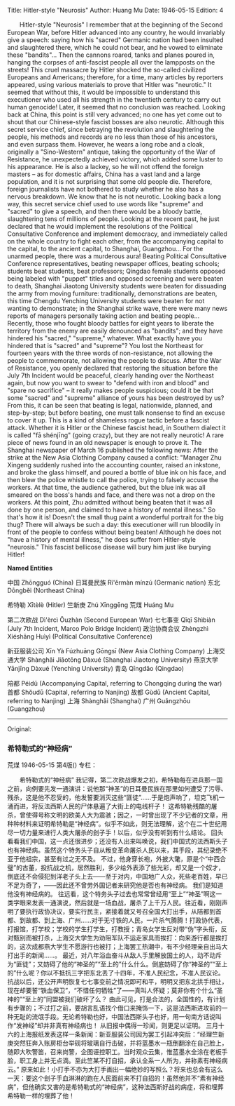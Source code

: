 Title: Hitler-style "Neurosis"
Author: Huang Mu
Date: 1946-05-15
Edition: 4

　　Hitler-style "Neurosis"
    I remember that at the beginning of the Second European War, before Hitler advanced into any country, he would invariably give a speech: saying how his "sacred" Germanic nation had been insulted and slaughtered there, which he could not bear, and he vowed to eliminate these "bandits"... Then the cannons roared, tanks and planes poured in, hanging the corpses of anti-fascist people all over the lampposts on the streets!
    This cruel massacre by Hitler shocked the so-called civilized Europeans and Americans; therefore, for a time, many articles by reporters appeared, using various materials to prove that Hitler was "neurotic." It seemed that without this, it would be impossible to understand this executioner who used all his strength in the twentieth century to carry out human genocide! Later, it seemed that no conclusion was reached.
    Looking back at China, this point is still very advanced; no one has yet come out to shout that our Chinese-style fascist bosses are also neurotic. Although this secret service chief, since betraying the revolution and slaughtering the people, his methods and records are no less than those of his ancestors, and even surpass them.
    However, he wears a long robe and a cloak, originally a "Sino-Western" antique, taking the opportunity of the War of Resistance, he unexpectedly achieved victory, which added some luster to his appearance. He is also a lackey, so he will not offend the foreign masters – as for domestic affairs, China has a vast land and a large population, and it is not surprising that some old people die. Therefore, foreign journalists have not bothered to study whether he also has a nervous breakdown.
    We know that he is not neurotic.
    Looking back a long way, this secret service chief used to use words like "supreme" and "sacred" to give a speech, and then there would be a bloody battle, slaughtering tens of millions of people. Looking at the recent past, he just declared that he would implement the resolutions of the Political Consultative Conference and implement democracy, and immediately called on the whole country to fight each other, from the accompanying capital to the capital, to the ancient capital, to Shanghai, Guangzhou... For the unarmed people, there was a murderous aura! Beating Political Consultative Conference representatives, beating newspaper offices, beating schools; students beat students, beat professors; Qingdao female students opposed being labeled with "puppet" titles and opposed screening and were beaten to death, Shanghai Jiaotong University students were beaten for dissuading the army from moving furniture: traditionally, demonstrations are beaten, this time Chengdu Yenching University students were beaten for not wanting to demonstrate; in the Shanghai strike wave, there were many news reports of managers personally taking action and beating people...
    Recently, those who fought bloody battles for eight years to liberate the territory from the enemy are easily denounced as "bandits"; and they have hindered his "sacred," "supreme," whatever. What exactly have you hindered that is "sacred" and "supreme"? You lost the Northeast for fourteen years with the three words of non-resistance, not allowing the people to commemorate, not allowing the people to discuss. After the War of Resistance, you openly declared that restoring the situation before the July 7th Incident would be peaceful, clearly handing over the Northeast again, but now you want to swear to "defend with iron and blood" and "spare no sacrifice" – it really makes people suspicious; could it be that some "sacred" and "supreme" alliance of yours has been destroyed by us?
    From this, it can be seen that beating is legal, nationwide, planned, and step-by-step; but before beating, one must talk nonsense to find an excuse to cover it up. This is a kind of shameless rogue tactic before a fascist attack. Whether it is Hitler or the Chinese fascist head, in Southern dialect it is called "fā shénjīng" (going crazy), but they are not really neurotic!
    A rare piece of news found in an old newspaper is enough to prove it.
    The Shanghai newspaper of March 16 published the following news: After the strike at the New Asia Clothing Company caused a conflict: "Manager Zhu Xingeng suddenly rushed into the accounting counter, raised an inkstone, and broke the glass himself, and poured a bottle of blue ink on his face, and then blew the police whistle to call the police, trying to falsely accuse the workers. At that time, the audience gathered, but the blue ink was all smeared on the boss's hands and face, and there was not a drop on the workers. At this point, Zhu admitted without being beaten that it was all done by one person, and claimed to have a history of mental illness."
    So that's how it is! Doesn't the small thug paint a wonderful portrait for the big thug? There will always be such a day: this executioner will run bloodily in front of the people to confess without being beaten! Although he does not "have a history of mental illness," he does suffer from Hitler-style "neurosis." This fascist bellicose disease will bury him just like burying Hitler!

**Named Entities**

中国    Zhōngguó (China)
日耳曼民族   Rì'ěrmàn mínzú (Germanic nation)
东北  Dōngběi (Northeast China)

希特勒  Xītèlè (Hitler)
竺新庚  Zhú Xīnggēng
荒煤  Huáng Mu

第二次欧战  Dì'èrcì Ōuzhàn (Second European War)
七七事变  Qīqī Shìbiàn (July 7th Incident, Marco Polo Bridge Incident)
政治协商会议  Zhèngzhì Xiéshāng Huìyì (Political Consultative Conference)

新亚服装公司  Xīn Yà Fúzhuāng Gōngsī (New Asia Clothing Company)
上海交通大学  Shànghǎi Jiāotōng Dàxué (Shanghai Jiaotong University)
燕京大学  Yānjīng Dàxué (Yenching University)
青岛   Qīngdǎo (Qingdao)

陪都  Péidū (Accompanying Capital, referring to Chongqing during the war)
首都  Shǒudū (Capital, referring to Nanjing)
故都  Gùdū (Ancient Capital, referring to Nanjing)
上海  Shànghǎi (Shanghai)
广州  Guǎngzhōu (Guangzhou)



<hr /> 

Original: 


### 希特勒式的“神经病”
荒煤
1946-05-15
第4版()
专栏：

　　希特勒式的“神经病”
    我记得，第二次欧战爆发之初，希特勒每在进兵那一国之前，向例要先发一通演讲：说他那“神圣”的日耳曼民族在那里如何遭受了污辱、残杀，这是他不忍受的，他发誓要消灭这些“匪徒”……于是炮声响了，坦克飞机一涌而进，将反法西斯人民的尸体悬遍了大街上的电线杆子！
    这希特勒残酷的屠杀，曾使得号称文明的欧美人大为震骇；因之，一时曾出现了不少记者的文章，用种种材料来证明希特勒是“神经病”。似乎不如此，则无法理解，这个在二十世纪用尽一切力量来进行人类大屠杀的刽子手！以后，似乎没有听到有什么结论。
    回头看看我们中国，这一点还很进步；还没有人出来叫唤说，我们中国式的法西斯头子也有神经病。虽然这个特务头子自从叛变革命屠杀人民以来，其手段，其纪录绝不亚于他祖宗，甚至有过之无不及。
    不过，他身穿长袍，外披大氅，原是个“中西合璧”的古董，投抗战之机，居然胜利，多少给外表添了些光彩，却又是一个奴才，倒底还不会侵犯到洋老子头上去——至于对内，中国地广人众，死些老百姓，早已不足为奇了，——因此还不曾劳外国记者来研究他是否也有神经病。
    我们是知道他没有神经病的。
    往远看，这个特务头子过去也常常曾经用“至上”“神圣”啊这一类字眼来发表一通演说，然后就是一场血战，屠杀了上千万人民。往近看，刚刚声明了要执行政协决议，要实行民主，紧接着就又号召全国大打出手，从陪都到首都、到故都、到上海、广州……对于无寸铁的人民，一片杀气腾腾！打政协代表，打报馆，打学校；学校的学生打学生，打教授；青岛女学生反对带“伪”字头衔，反对甄别而被打杀，上海交大学生为劝阻军队不运走家具而挨打：向来游行都是挨打的，这次成都燕大学生不愿游行也被打；上海罢工热潮中，有不少经理亲自出马大打出手的新闻……。
    最近，对八年浴血奋斗从敌人手里解放国土的人，动不动斥为“匪徒”；又妨碍了他的“神圣的”“至上的”什么什么。倒底妨碍了你“神圣的”“至上的”什么呢？你以不抵抗三字把东北丢了十四年，不准人民纪念，不准人民议论。抗战以后，还公开声明恢复七七事变前之情况即可和平，明明又把东北拱手相让，现在却要誓“铁血保卫”，“不惜任何牺牲”了——真叫人怀疑；莫非你有个什么“圣神的”“至上的”同盟被我们破坏了么？
    由此可见，打是合法的，全国性的，有计划有步骤的；不过打之前，要胡言乱语找个借口来掩饰一下，这是法西斯进攻前的一种无耻的流氓手段。无论希特勒也好，中国法西斯头子也好，用一句南方话说叫作“发神经”却并非真有神经病也！
    从旧报中偶得一珍闻，则更足以证明。
    三月十六的上海报纸发表这样一条新闻：新亚服装公司因为罢工引起冲突后：“经理竺新庚突然狂奔入账房柜台举砚将玻璃自行击破，并将蓝墨水一瓶倒翻涂在自己脸上，随即大吹警笛，召来岗警，企图诬控职工。当时观众云集，惟蓝墨水全涂在老板手脸，职工身上并无点滴。至此竺某不打自招，承认全系一人所为，并称素有神经病云。”
    原来如此！小打手不亦为大打手画出一幅绝妙的写照么？将来也总会有这么一天：要这个刽子手血淋淋的跑在人民面前来不打自招的！虽然他并不“素有神经病”，但他确实又害的是希特勒式的“神经病”，这种法西斯好战的病症，将和埋葬希特勒一样的埋葬了他！
